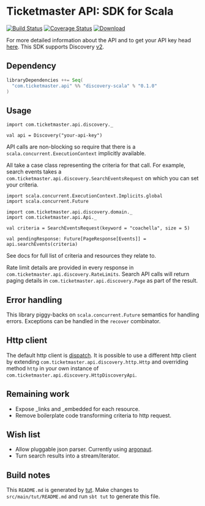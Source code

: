 # Ticketmaster API: SDK for Scala

[![Build Status](https://travis-ci.org/ticketmaster-api/sdk-scala.svg?branch=master)](https://travis-ci.org/ticketmaster-api/sdk-scala) [![Coverage Status](https://coveralls.io/repos/github/ticketmaster-api/sdk-scala/badge.svg?branch=master)](https://coveralls.io/github/ticketmaster-api/sdk-scala?branch=master) [ ![Download](https://api.bintray.com/packages/ticketmaster-api/maven/discovery-scala/images/download.svg) ](https://bintray.com/ticketmaster-api/maven/discovery-scala/_latestVersion)

For more detailed information about the API and to get your API key head [here](http://developer.ticketmaster.com/). This SDK supports Discovery [v2](http://developer.ticketmaster.com/products-and-docs/apis/discovery/v2/).

## Dependency

```scala
libraryDependencies ++= Seq(
  "com.ticketmaster.api" %% "discovery-scala" % "0.1.0"
)
```

## Usage

```tut:silent
import com.ticketmaster.api.discovery._

val api = Discovery("your-api-key")
```

API calls are non-blocking so require that there is a `scala.concurrent.ExecutionContext` implicitly available.

All take a case class representing the criteria for that call. For example, search events takes a `com.ticketmaster.api.discovery.SearchEventsRequest` on which you can set your criteria.

```tut:silent
import scala.concurrent.ExecutionContext.Implicits.global
import scala.concurrent.Future

import com.ticketmaster.api.discovery.domain._
import com.ticketmaster.api.Api._

val criteria = SearchEventsRequest(keyword = "coachella", size = 5)

val pendingResponse: Future[PageResponse[Events]] = api.searchEvents(criteria)
```

See docs for full list of criteria and resources they relate to.

Rate limit details are provided in every response in `com.ticketmaster.api.discovery.RateLimits`. Search API calls will return paging details in `com.ticketmaster.api.discovery.Page` as part of the result.

## Error handling

This library piggy-backs on `scala.concurrent.Future` semantics for handling errors. Exceptions can be handled in the `recover` combinator.

## Http client

The default http client is [dispatch](https://github.com/dispatch/reboot). It is possible to use a different http client by extending `com.ticketmaster.api.discovery.http.Http` and overriding method `http` in your own instance of `com.ticketmaster.api.discovery.HttpDiscoveryApi`.

## Remaining work

* Expose _links and _embedded for each resource.
* Remove boilerplate code transforming criteria to http request.

## Wish list

* Allow pluggable json parser. Currently using [argonaut](argonaut.io).
* Turn search results into a stream/iterator.

## Build notes

This `README.md` is generated by [tut](https://github.com/tpolecat/tut). Make changes to `src/main/tut/README.md` and run `sbt tut` to generate this file.
